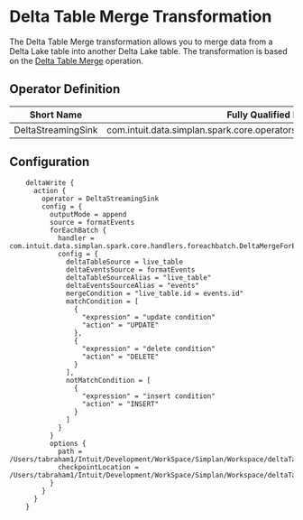 # Delta Table Merge Transformation

The Delta Table Merge transformation allows you to merge data from a Delta Lake table into another Delta Lake table. The transformation is based on the [Delta Table Merge](https://docs.delta.io/latest/delta-update.html#merge-examples) operation.

## Operator Definition

| Short Name | Fully Qualified Name |
|-----------|-------------|
| DeltaStreamingSink | com.intuit.data.simplan.spark.core.operators.sinks.stream.DeltaStreamingSink |

## Configuration

```hocon
    deltaWrite {
      action {
        operator = DeltaStreamingSink
        config = {
          outputMode = append
          source = formatEvents
          forEachBatch {
            handler = com.intuit.data.simplan.spark.core.handlers.foreachbatch.DeltaMergeForEachBatchHandler
            config = {
              deltaTableSource = live_table
              deltaEventsSource = formatEvents
              deltaTableSourceAlias = "live_table"
              deltaEventsSourceAlias = "events"
              mergeCondition = "live_table.id = events.id"
              matchCondition = [
                {
                  "expression" = "update condition"
                  "action" = "UPDATE"
                },
                {
                  "expression" = "delete condition"
                  "action" = "DELETE"
                }
              ],
              notMatchCondition = [
                {
                  "expression" = "insert condition"
                  "action" = "INSERT"
                }
              ]
            }
          }
          options {
            path = /Users/tabraham1/Intuit/Development/WorkSpace/Simplan/Workspace/deltaTable
            checkpointLocation = /Users/tabraham1/Intuit/Development/WorkSpace/Simplan/Workspace/deltaTable/checkpoint
          }
        }
      }
    }
```
